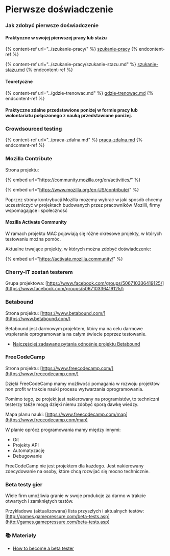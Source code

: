 # Pierwsze doświadczenie

### Jak zdobyć pierwsze doświadczenie

#### Praktyczne w swojej pierwszej pracy lub stażu

{% content-ref url="../szukanie-pracy/" %}
[szukanie-pracy](../szukanie-pracy/)
{% endcontent-ref %}

{% content-ref url="../szukanie-pracy/szukanie-stazu.md" %}
[szukanie-stazu.md](../szukanie-pracy/szukanie-stazu.md)
{% endcontent-ref %}

#### Teoretyczne

{% content-ref url="../gdzie-trenowac.md" %}
[gdzie-trenowac.md](../gdzie-trenowac.md)
{% endcontent-ref %}

#### Praktyczne zdalne przedstawione poniżej w formie pracy lub wolontariatu połączonego z nauką przedstawione poniżej.

### Crowdsourced testing

{% content-ref url="../praca-zdalna.md" %}
[praca-zdalna.md](../praca-zdalna.md)
{% endcontent-ref %}

### Mozilla Contribute

Strona projektu:

{% embed url="https://community.mozilla.org/en/activities/" %}

{% embed url="https://www.mozilla.org/en-US/contribute/" %}

Poprzez strony kontrybucji Mozilla możemy wybrać w jaki sposób chcemy uczestniczyć w projektach budowanych przez pracowników Mozilli, firmy wspomagające i społeczność

#### Mozilla Activate Community

W ramach projektu MAC pojawiają się różne okresowe projekty, w których testowaniu można pomóc.

Aktualne trwające projekty, w których można zdobyć doświadczenie:

{% embed url="https://activate.mozilla.community/" %}

### Cherry-IT zostań testerem

Grupa projektowa: [https://www.facebook.com/groups/506710336419125/](https://www.facebook.com/groups/506710336419125/)

### Betabound

Strona projektu: [https://www.betabound.com/](https://www.betabound.com/)

Betabound jest darmowym projektem, który ma na celu darmowe wspieranie oprogramowania na całym świecie poprzez testowanie.

* [Najczęściej zadawane pytania odnośnie projektu Betabound](https://www.betabound.com/10-common-questions-asked-by-testers/)

### FreeCodeCamp

Strona projektu: [https://www.freecodecamp.com/](https://www.freecodecamp.com/)

Dzięki FreeCodeCamp mamy możliwość pomagania w rozwoju projektów non profit w trakcie nauki procesu wytwarzania oprogramowania.

Pomimo tego, że projekt jest nakierowany na programistów, to techniczni testerzy także mogą dzięki niemu zdobyć sporą dawkę wiedzy.

Mapa planu nauki: [https://www.freecodecamp.com/map](https://www.freecodecamp.com/map)

W planie oprócz programowania mamy między innymi:

* Git
* Projekty API
* Automatyzację
* Debugowanie

FreeCodeCamp nie jest projektem dla każdego. Jest nakierowany zdecydowanie na osoby, które chcą rozwijać się mocno technicznie.

### Beta testy gier

Wiele firm umożliwia granie w swoje produkcje za darmo w trakcie otwartych i zamkniętych testów.

Przykładowa (aktualizowana) lista przyszłych i aktualnych testów: [http://games.gamepressure.com/beta-tests.asp](http://games.gamepressure.com/beta-tests.asp)

### 📚 Materiały

* [How to become a beta tester](http://www.wikihow.com/Become-a-Beta-Tester)
